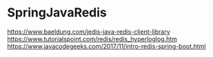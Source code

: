 # SpringJavaRedis

https://www.baeldung.com/jedis-java-redis-client-library
https://www.tutorialspoint.com/redis/redis_hyperloglog.htm
https://www.javacodegeeks.com/2017/11/intro-redis-spring-boot.html
